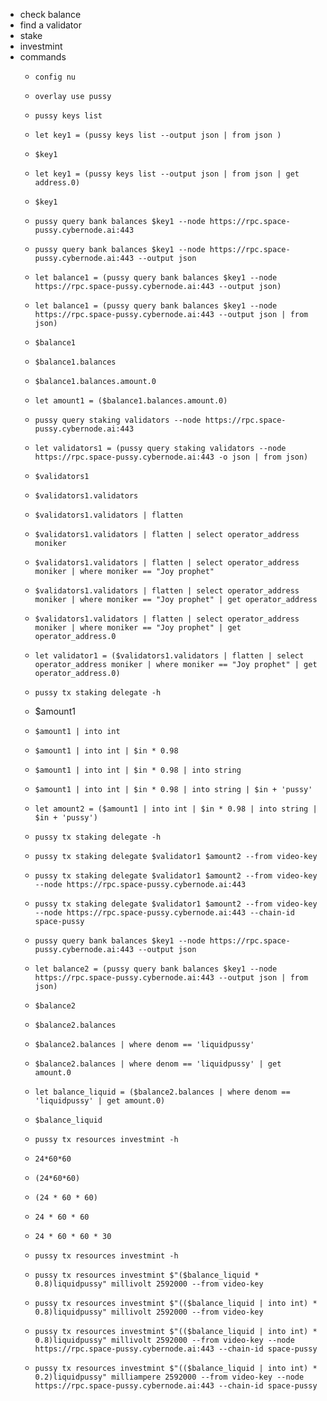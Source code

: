 - check balance
- find a validator
- stake
- investmint
- commands
	- ```
	  config nu
	  ```
	- ```
	  overlay use pussy
	  ```
	- ```
	  pussy keys list 
	  ```
	- ```
	  let key1 = (pussy keys list --output json | from json )
	  ```
	- ```
	  $key1
	  ```
	- ```
	  let key1 = (pussy keys list --output json | from json | get address.0)
	  ```
	- ```
	  $key1
	  ```
	- ```
	  pussy query bank balances $key1 --node https://rpc.space-pussy.cybernode.ai:443 
	  ```
	- ```
	  pussy query bank balances $key1 --node https://rpc.space-pussy.cybernode.ai:443 --output json
	  ```
	- ```
	  let balance1 = (pussy query bank balances $key1 --node https://rpc.space-pussy.cybernode.ai:443 --output json)
	  ```
	- ```
	  let balance1 = (pussy query bank balances $key1 --node https://rpc.space-pussy.cybernode.ai:443 --output json | from json)
	  ```
	- ```
	  $balance1
	  ```
	- ```
	  $balance1.balances
	  ```
	- ```
	  $balance1.balances.amount.0
	  ```
	- ```
	  let amount1 = ($balance1.balances.amount.0)
	  ```
	- ```
	  pussy query staking validators --node https://rpc.space-pussy.cybernode.ai:443 
	  ```
	- ```
	  let validators1 = (pussy query staking validators --node https://rpc.space-pussy.cybernode.ai:443 -o json | from json)
	  ```
	- ```
	  $validators1
	  ```
	- ```
	  $validators1.validators
	  ```
	- ```
	  $validators1.validators | flatten
	  ```
	- ```
	  $validators1.validators | flatten | select operator_address moniker
	  ```
	- ```
	  $validators1.validators | flatten | select operator_address moniker | where moniker == "Joy prophet"
	  ```
	- ```
	  $validators1.validators | flatten | select operator_address moniker | where moniker == "Joy prophet" | get operator_address
	  ```
	- ```
	  $validators1.validators | flatten | select operator_address moniker | where moniker == "Joy prophet" | get operator_address.0
	  ```
	- ```
	  let validator1 = ($validators1.validators | flatten | select operator_address moniker | where moniker == "Joy prophet" | get operator_address.0)
	  ```
	- ```
	  pussy tx staking delegate -h
	  ```
	- $amount1
	- ```
	  $amount1 | into int
	  ```
	- ```
	  $amount1 | into int | $in * 0.98
	  ```
	- ```
	  $amount1 | into int | $in * 0.98 | into string
	  ```
	- ```
	  $amount1 | into int | $in * 0.98 | into string | $in + 'pussy'
	  ```
	- ```
	  let amount2 = ($amount1 | into int | $in * 0.98 | into string | $in + 'pussy')
	  ```
	- ```
	  pussy tx staking delegate -h
	  ```
	- ```
	  pussy tx staking delegate $validator1 $amount2 --from video-key 
	  ```
	- ```
	  pussy tx staking delegate $validator1 $amount2 --from video-key --node https://rpc.space-pussy.cybernode.ai:443
	  ```
	- ```
	  pussy tx staking delegate $validator1 $amount2 --from video-key --node https://rpc.space-pussy.cybernode.ai:443 --chain-id space-pussy
	  ```
	- ```
	  pussy query bank balances $key1 --node https://rpc.space-pussy.cybernode.ai:443 --output json
	  ```
	- ```
	  let balance2 = (pussy query bank balances $key1 --node https://rpc.space-pussy.cybernode.ai:443 --output json | from json)
	  ```
	- ```
	  $balance2
	  ```
	- ```
	  $balance2.balances
	  ```
	- ```
	  $balance2.balances | where denom == 'liquidpussy'
	  ```
	- ```
	  $balance2.balances | where denom == 'liquidpussy' | get amount.0
	  ```
	- ```
	  let balance_liquid = ($balance2.balances | where denom == 'liquidpussy' | get amount.0)
	  ```
	- ```
	  $balance_liquid
	  ```
	- ```
	  pussy tx resources investmint -h
	  ```
	- ```
	  24*60*60
	  ```
	- ```
	  (24*60*60)
	  ```
	- ```
	  (24 * 60 * 60)
	  ```
	- ```
	  24 * 60 * 60
	  ```
	- ```
	  24 * 60 * 60 * 30
	  ```
	- ```
	  pussy tx resources investmint -h
	  ```
	- ```
	  pussy tx resources investmint $"($balance_liquid * 0.8)liquidpussy" millivolt 2592000 --from video-key 
	  ```
	- ```
	  pussy tx resources investmint $"(($balance_liquid | into int) * 0.8)liquidpussy" millivolt 2592000 --from video-key 
	  ```
	- ```
	  pussy tx resources investmint $"(($balance_liquid | into int) * 0.8)liquidpussy" millivolt 2592000 --from video-key --node https://rpc.space-pussy.cybernode.ai:443 --chain-id space-pussy
	  ```
	- ```
	  pussy tx resources investmint $"(($balance_liquid | into int) * 0.2)liquidpussy" milliampere 2592000 --from video-key --node https://rpc.space-pussy.cybernode.ai:443 --chain-id space-pussy
	  ```